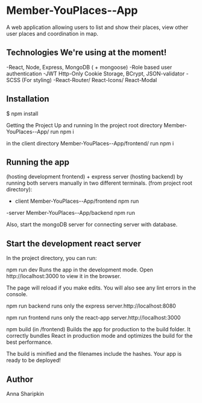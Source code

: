 # Member-YouPlaces--App

A web application allowing users to list and show their places, view other user places and coordination in map.

Technologies We're using at the moment!
----------------------------------------
-React, Node, Express, MongoDB ( + mongoose)
-Role based user authentication
-JWT Http-Only Cookie Storage, BCrypt, JSON-validator
-SCSS (For styling)
-React-Router/ React-Icons/ React-Modal

Installation
-------------
$ npm install

Getting the Project Up and running
In the project root directory Member-YouPlaces--App/
run
npm i

in the client directory Member-YouPlaces--App/frontend/
run
npm i

Running the app
----------------
(hosting development frontend) + express server (hosting backend) by running both servers manually in two different terminals. (from project root directory):
- client
Member-YouPlaces--App/frontend
npm run 

-server
Member-YouPlaces--App/backend
npm run 

Also, start the mongoDB server for connecting server with database.

Start the development react server 
--------------------
In the project directory, you can run:

npm run dev
Runs the app in the development mode.
Open http://localhost:3000 to view it in the browser.

The page will reload if you make edits.
You will also see any lint errors in the console.

npm run backend
runs only the express server.http://localhost:8080

npm run frontend
runs only the react-app server.http://localhost:3000

npm build (in /frontend)
Builds the app for production to the build folder.
It correctly bundles React in production mode and optimizes the build for the best performance.

The build is minified and the filenames include the hashes.
Your app is ready to be deployed!


Author
-------
Anna Sharipkin
